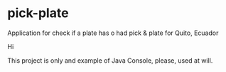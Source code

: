 # pick-plate
Application for check if a plate has o had pick &amp; plate for Quito, Ecuador

Hi

This project is only and example of Java Console, please, used at will.
